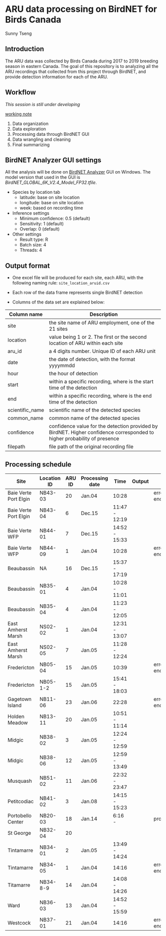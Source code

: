 ARU data processing on BirdNET for Birds Canada
================
Sunny Tseng

## Introduction

The ARU data was collected by Birds Canada during 2017 to 2019 breeding
season in eastern Canada. The goal of this repository is to analyzing
all the ARU recordings that collected from this project through BirdNET,
and provide detection information for each of the ARU.

## Workflow

*This session is still under developing*

[working note](./docs/working-notes.md)

1.  Data organization
2.  Data exploration
3.  Processing data through BirdNET GUI
4.  Data wrangling and cleaning
5.  Final summarizing

## BirdNET Analyzer GUI settings

All the analysis will be done on [BirdNET
Analyzer](https://github.com/kahst/BirdNET-Analyzer) GUI on Windows. The
model version that used in the GUI is
*BirdNET_GLOBAL_6K_V2.4_Model_FP32.tfile*.

- Species by location tab
  - latitude: base on site location
  - longitude: base on site location
  - week: based on recording time
- Inference settings
  - Minimum confidence: 0.5 (default)
  - Sensitivity: 1 (default)
  - Overlap: 0 (default)
- Other settings
  - Result type: R
  - Batch size: 4
  - Threads: 4

## Output format

- One excel file will be produced for each site, each ARU, with the
  following naming rule: `site_location_aruid.csv`

- Each row of the data frame represents single BirdNET detection

- Columns of the data set are explained below:

| Column name     | Description                                                                                                              |
|-----------------|--------------------------------------------------------------------------------------------------------------------------|
| site            | the site name of ARU employment, one of the 21 sites                                                                     |
| location        | value being 1 or 2. The first or the second location of ARU within each site                                             |
| aru_id          | a 4 digits number. Unique ID of each ARU unit                                                                            |
| date            | the date of detection, with the format yyyymmdd                                                                          |
| hour            | the hour of detection                                                                                                    |
| start           | within a specific recording, where is the start time of the detection                                                    |
| end             | within a specific recording, where is the end time of the detection                                                      |
| scientific_name | scientific name of the detected species                                                                                  |
| common_name     | common name of the detected species                                                                                      |
| confidence      | confidence value for the detection provided by BirdNET. Higher confidence corresponded to higher probability of presence |
| filepath        | file path of the original recording file                                                                                 |

## Processing schedule

| Site                  | Location ID | ARU ID | Processing date | Time          | Output | Note                    |
|-----------------------|-------------|--------|-----------------|---------------|--------|-------------------------|
| Baie Verte Port Elgin | NB43-03     | 20     | Jan.04          | 10:28         |        | error - file encryption |
| Baie Verte Port Elgin | NB43-04     | 6      | Dec.15          | 11:47 - 12:19 |        |                         |
| Baie Verte WFP        | NB44-01     | 7      | Dec.15          | 14:52 - 15:33 |        |                         |
| Baie Verte WFP        | NB44-09     | 1      | Jan.04          | 10:28         |        | error - file encryption |
| Beaubassin            | NA          | 16     | Dec.15          | 15:37 - 17:19 |        |                         |
| Beaubassin            | NB35-01     | 4      | Jan.04          | 10:28 - 11:01 |        |                         |
| Beaubassin            | NB35-04     | 4      | Jan.04          | 11:23 - 12:05 |        |                         |
| East Amherst Marsh    | NS02-02     | 1      | Jan.04          | 12:31 - 13:07 |        |                         |
| East Amherst Marsh    | NS02-05     | 7      | Jan.05          | 11:28 - 12:24 |        |                         |
| Fredericton           | NB05-04     | 15     | Jan.05          | 10:39         |        | error - file encryption |
| Fredericton           | NB05-1-2    | 15     | Jan.05          | 15:41 - 18:03 |        |                         |
| Gagetown Island       | NB11-06     | 23     | Jan.06          | 22:28         |        | error - file encryption |
| Holden Meadow         | NB13-11     | 20     | Jan.05          | 10:51 - 11:14 |        |                         |
| Midgic                | NB38-02     | 3      | Jan.05          | 12:24 - 12:59 |        |                         |
| Midgic                | NB38-06     | 12     | Jan.05          | 12:59 - 13:49 |        |                         |
| Musquash              | NB51-02     | 11     | Jan.06          | 22:32 - 23:47 |        |                         |
| Petitcodiac           | NB41-02     | 3      | Jan.08          | 14:15 - 15:23 |        |                         |
| Portobello Center     | NB20-03     | 18     | Jan.14          | 6:16 -        |        | processing              |
| St George             | NB32-04     | 20     |                 |               |        |                         |
| Tintamarre            | NB34-01     | 2      | Jan.05          | 13:49 - 14:24 |        |                         |
| Tintamarre            | NB34-05     | 1      | Jan.04          | 14:16         |        | error - file encryption |
| Titamarre             | NB34-8-9    | 14     | Jan.04          | 14:08 - 14:26 |        |                         |
| Ward                  | NB36-03     | 13     | Jan.04          | 14:52 - 15:59 |        |                         |
| Westcock              | NB37-01     | 21     | Jan.04          | 14:16         |        | error - file encryption |
